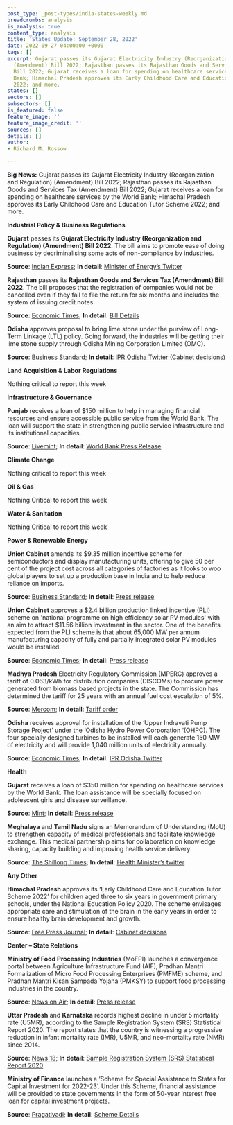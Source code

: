 ```yaml
---
post_type: _post-types/india-states-weekly.md
breadcrumbs: analysis
is_analysis: true
content_type: analysis
title: 'States Update: September 28, 2022'
date: 2022-09-27 04:00:00 +0000
tags: []
excerpt: Gujarat passes its Gujarat Electricity Industry (Reorganization and Regulation)
  (Amendment) Bill 2022; Rajasthan passes its Rajasthan Goods and Services Tax (Amendment)
  Bill 2022; Gujarat receives a loan for spending on healthcare services by the World
  Bank; Himachal Pradesh approves its Early Childhood Care and Education Tutor Scheme
  2022; and more.
states: []
sectors: []
subsectors: []
is_featured: false
feature_image: ''
feature_image_credit: ''
sources: []
details: []
author:
- Richard M. Rossow

---
```

**Big News:** Gujarat passes its Gujarat Electricity Industry (Reorganization and Regulation) (Amendment) Bill 2022; Rajasthan passes its Rajasthan Goods and Services Tax (Amendment) Bill 2022; Gujarat receives a loan for spending on healthcare services by the World Bank; Himachal Pradesh approves its Early Childhood Care and Education Tutor Scheme 2022; and more.

**Industrial Policy & Business Regulations**

**Gujarat** passes its **Gujarat Electricity Industry (Reorganization and Regulation) (Amendment) Bill 2022**. The bill aims to promote ease of doing business by decriminalising some acts of non-compliance by industries.

**Source**: [Indian Express](https://indianexpress.com/article/cities/ahmedabad/gujarat-bill-to-reduce-compliance-burden-to-industries-passed-unanimously-8165195/); **In detail**: [Minister of Energy’s Twitter](https://twitter.com/KanuDesai180/status/1573238799572029441)

**Rajasthan** passes its **Rajasthan Goods and Services Tax (Amendment) Bill 2022**. The bill proposes that the registration of companies would not be cancelled even if they fail to file the return for six months and includes the system of issuing credit notes.

**Source**: [Economic Times](https://economictimes.indiatimes.com/news/india/rajasthan-assembly-passes-gst-amendment-bill/articleshow/94381239.cms); **In detail**: [Bill Details](https://assembly.rajasthan.gov.in/LegislationGovernmentBills.aspx)

**Odisha** approves proposal to bring lime stone under the purview of Long-Term Linkage (LTL) policy. Going forward, the industries will be getting their lime stone supply through Odisha Mining Corporation Limited (OMC).

**Source**: [Business Standard](https://www.business-standard.com/article/current-affairs/odisha-approves-proposal-to-bring-limestone-under-long-term-linkage-policy-122092300012_1.html); **In detail**: [IPR Odisha Twitter](https://twitter.com/IPR_Odisha/status/1572963255773196298) (Cabinet decisions)

**Land Acquisition & Labor Regulations**

Nothing critical to report this week

**Infrastructure & Governance**

**Punjab** receives a loan of $150 million to help in managing financial resources and ensure accessible public service from the World Bank. The loan will support the state in strengthening public service infrastructure and its institutional capacities.

**Source**: [Livemint](https://www.livemint.com/news/world/punjab-gets-150-million-loan-from-world-bank-to-improve-finances-and-public-services-11663658995505.html); **In detail**: [World Bank Press Release](https://www.worldbank.org/en/news/press-release/2022/09/19/-150-million-world-bank-loan-to-punjab-to-improve-financial-management-and-deliver-better-services-to-citizens)

**Climate Change**

Nothing critical to report this week

**Oil & Gas**

Nothing Critical to report this week

**Water & Sanitation**

Nothing Critical to report this week

**Power & Renewable Energy**

**Union Cabinet** amends its $9.35 million incentive scheme for semiconductors and display manufacturing units, offering to give 50 per cent of the project cost across all categories of factories as it looks to woo global players to set up a production base in India and to help reduce reliance on imports.

**Source**: [Business Standard](https://www.business-standard.com/article/current-affairs/cabinet-approves-changes-in-pli-scheme-for-semiconductor-manufacturing-122092100785_1.html); **In detail**: [Press release](https://pib.gov.in/PressReleasePage.aspx?PRID=1861129)

**Union Cabinet** approves a $2.4 billion production linked incentive (PLI) scheme on 'national programme on high efficiency solar PV modules' with an aim to attract $11.56 billion investment in the sector. One of the benefits expected from the PLI scheme is that about 65,000 MW per annum manufacturing capacity of fully and partially integrated solar PV modules would be installed.

**Source**: [Economic Times](https://energy.economictimes.indiatimes.com/news/renewable/govt-approves-rs-19500-crore-pli-scheme-for-manufacturing-solar-pv-modules/94351418); **In detail**: [Press release](https://pib.gov.in/PressReleasePage.aspx?PRID=1861127)

**Madhya Pradesh** Electricity Regulatory Commission (MPERC) approves a tariff of 0.063/kWh for distribution companies (DISCOMs) to procure power generated from biomass based projects in the state. The Commission has determined the tariff for 25 years with an annual fuel cost escalation of 5%.

**Source**: [Mercom](https://mercomindia.com/madhya-pradesh-tariff-%E2%82%B95-07-kwh-biomass-power/); **In detail**: [Tariff order](http://www.mperc.in/15092022-SMP-36-2022-FinalOrder.pdf)

**Odisha** receives approval for installation of the ‘Upper Indravati Pump Storage Project’ under the ‘Odisha Hydro Power Corporation ‘(OHPC). The four specially designed turbines to be installed will each generate 150 MW of electricity and will provide 1,040 million units of electricity annually.

**Source**: [Economic Times](https://energy.economictimes.indiatimes.com/news/power/cwc-clearance-for-600-mw-upper-indravati-pump-storage-project/94291277); **In detail**: [IPR Odisha Twitter](https://twitter.com/IPR_Odisha/status/1571394520134348803)

**Health**

**Gujarat** receives a loan of $350 million for spending on healthcare services by the World Bank. The loan assistance will be specially focused on adolescent girls and disease surveillance.

**Source**: [Mint](https://www.livemint.com/news/india/gujarat-to-get-350-million-loan-from-world-bank-for-heath-sector-11663856463983.html); **In detail**: [Press release](https://www.worldbank.org/en/news/press-release/2022/09/21/world-bank-approves-350-million-for-primary-healthcare-services-and-disease-surveillance-in-gujarat)

**Meghalaya** and **Tamil Nadu** signs an Memorandum of Understanding (MoU) to strengthen capacity of medical professionals and facilitate knowledge exchange. This medical partnership aims for collaboration on knowledge sharing, capacity building and improving health service delivery.

**Source**: [The Shillong Times](https://theshillongtimes.com/2022/09/20/meghalaya-to-partner-with-tamil-nadu-in-health-sector/); **In detail**: [Health Minister’s twitter](https://twitter.com/JamesSangma1/status/1571734454833496064)

**Any Other**

**Himachal Pradesh** approves its ‘Early Childhood Care and Education Tutor Scheme 2022’ for children aged three to six years in government primary schools, under the National Education Policy 2020. The scheme envisages appropriate care and stimulation of the brain in the early years in order to ensure healthy brain development and growth.

**Source**: [Free Press Journal](https://www.freepressjournal.in/education/himachal-pradesh-state-govt-passes-early-childhood-care-scheme-under-nep-2020); **In detail**: [Cabinet decisions](http://himachalpr.gov.in/PressReleaseByYear.aspx?Language=1&ID=26537&Type=2&Date=22/09/2022)

**Center – State Relations**

**Ministry of Food Processing Industries** (MoFPI) launches a convergence portal between Agriculture Infrastructure Fund (AIF), Pradhan Mantri Formalization of Micro Food Processing Enterprises (PMFME) scheme, and Pradhan Mantri Kisan Sampada Yojana (PMKSY) to support food processing industries in the country.

**Source**: [News on Air](https://newsonair.com/2022/09/22/convergence-portal-launched-to-support-food-processing-enterprises/); **In detail**: [Press release](https://pib.gov.in/PressReleasePage.aspx?PRID=1861229)

**Uttar Pradesh** and **Karnataka** records highest decline in under 5 mortality rate (U5MR), according to the Sample Registration System (SRS) Statistical Report 2020. The report states that the country is witnessing a progressive reduction in infant mortality rate (IMR), U5MR, and neo-mortality rate (NMR) since 2014.

**Source**: [News 18](https://www.news18.com/news/india/indias-under-5-mortality-rate-declines-up-karnataka-record-highest-dip-report-6025021.html); **In detail**: [Sample Registration System (SRS) Statistical Report 2020](https://censusindia.gov.in/nada/index.php/catalog/44149/download/47804/SRS_STAT_2020.pdf)

**Ministry of Finance** launches a ‘Scheme for Special Assistance to States for Capital Investment for 2022-23’. Under this Scheme, financial assistance will be provided to state governments in the form of 50-year interest free loan for capital investment projects.

**Source**: [Pragativadi](https://pragativadi.com/centre-launches-scheme-for-special-assistance-to-states-for-capital-investment-for-2022-23/); **In detail**: [Scheme Details](https://finance.cg.gov.in/Special_Assistance.pdf)